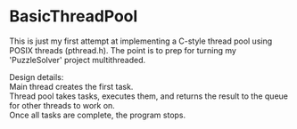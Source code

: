 # BasicThreadPool
This is just my first attempt at implementing a C-style thread pool using POSIX threads (pthread.h). 
The point is to prep for turning my 'PuzzleSolver' project multithreaded.

Design details:  
Main thread creates the first task.  
Thread pool takes tasks, executes them, and returns the result to the queue for other threads to work on.  
Once all tasks are complete, the program stops.
